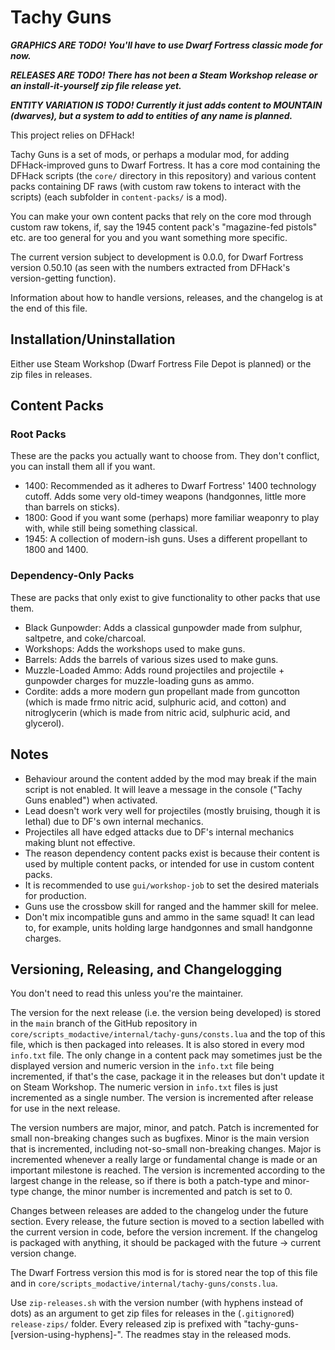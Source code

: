 # Tachy Guns

***GRAPHICS ARE TODO! You'll have to use Dwarf Fortress classic mode for now.***

***RELEASES ARE TODO! There has not been a Steam Workshop release or an install-it-yourself zip file release yet.***

***ENTITY VARIATION IS TODO! Currently it just adds content to MOUNTAIN (dwarves), but a system to add to entities of any name is planned.***

This project relies on DFHack!

Tachy Guns is a set of mods, or perhaps a modular mod, for adding DFHack-improved guns to Dwarf Fortress.
It has a core mod containing the DFHack scripts (the `core/` directory in this repository) and various content packs containing DF raws (with custom raw tokens to interact with the scripts) (each subfolder in `content-packs/` is a mod).

You can make your own content packs that rely on the core mod through custom raw tokens, if, say the 1945 content pack's "magazine-fed pistols" etc. are too general for you and you want something more specific.

The current version subject to development is 0.0.0, for Dwarf Fortress version 0.50.10 (as seen with the numbers extracted from DFHack's version-getting function).

Information about how to handle versions, releases, and the changelog is at the end of this file.

## Installation/Uninstallation

Either use Steam Workshop (Dwarf Fortress File Depot is planned) or the zip files in releases.

## Content Packs

### Root Packs

These are the packs you actually want to choose from.
They don't conflict, you can install them all if you want.

- 1400: Recommended as it adheres to Dwarf Fortress' 1400 technology cutoff.
	Adds some very old-timey weapons (handgonnes, little more than barrels on sticks).
- 1800: Good if you want some (perhaps) more familiar weaponry to play with, while still being something classical.
- 1945: A collection of modern-ish guns.
	Uses a different propellant to 1800 and 1400.

### Dependency-Only Packs

These are packs that only exist to give functionality to other packs that use them.

- Black Gunpowder: Adds a classical gunpowder made from sulphur, saltpetre, and coke/charcoal.
- Workshops: Adds the workshops used to make guns.
- Barrels: Adds the barrels of various sizes used to make guns.
- Muzzle-Loaded Ammo: Adds round projectiles and projectile + gunpowder charges for muzzle-loading guns as ammo.
- Cordite: adds a more modern gun propellant made from guncotton (which is made frmo nitric acid, sulphuric acid, and cotton) and nitroglycerin (which is made from nitric acid, sulphuric acid, and glycerol).

## Notes

- Behaviour around the content added by the mod may break if the main script is not enabled.
	It will leave a message in the console ("Tachy Guns enabled") when activated.
- Lead doesn't work very well for projectiles (mostly bruising, though it is lethal) due to DF's own internal mechanics.
- Projectiles all have edged attacks due to DF's internal mechanics making blunt not effective.
- The reason dependency content packs exist is because their content is used by multiple content packs, or intended for use in custom content packs.
- It is recommended to use `gui/workshop-job` to set the desired materials for production.
- Guns use the crossbow skill for ranged and the hammer skill for melee.
- Don't mix incompatible guns and ammo in the same squad!
	It can lead to, for example, units holding large handgonnes and small handgonne charges.

## Versioning, Releasing, and Changelogging

You don't need to read this unless you're the maintainer.

The version for the next release (i.e. the version being developed) is stored in the `main` branch of the GitHub repository in `core/scripts_modactive/internal/tachy-guns/consts.lua` and the top of this file, which is then packaged into releases.
It is also stored in every mod `info.txt` file.
The only change in a content pack may sometimes just be the displayed version and numeric version in the `info.txt` file being incremented, if that's the case, package it in the releases but don't update it on Steam Workshop.
The numeric version in `info.txt` files is just incremented as a single number.
The version is incremented after release for use in the next release.

The version numbers are major, minor, and patch.
Patch is incremented for small non-breaking changes such as bugfixes.
Minor is the main version that is incremented, including not-so-small non-breaking changes.
Major is incremented whenever a really large or fundamental change is made or an important milestone is reached.
The version is incremented according to the largest change in the release, so if there is both a patch-type and minor-type change, the minor number is incremented and patch is set to 0.

Changes between releases are added to the changelog under the future section.
Every release, the future section is moved to a section labelled with the current version in code, before the version increment.
If the changelog is packaged with anything, it should be packaged with the future -> current version change.

The Dwarf Fortress version this mod is for is stored near the top of this file and in `core/scripts_modactive/internal/tachy-guns/consts.lua`.

Use `zip-releases.sh` with the version number (with hyphens instead of dots) as an argument to get zip files for releases in the (`.gitignore`d) `release-zips/` folder.
Every released zip is prefixed with "tachy-guns-[version-using-hyphens]-".
The readmes stay in the released mods.
